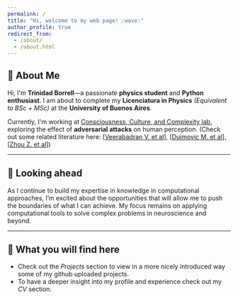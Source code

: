 ```yaml
---
permalink: /
title: "Hi, welcome to my web page! :wave:"
author_profile: true
redirect_from: 
  - /about/
  - /about.html
---
```


## 🔬 About Me

Hi, I'm **Trinidad Borrell**—a passionate **physics student** and **Python enthusiast**. I am about to complete my **Licenciatura in Physics** *(Equivalent to BSc + MSc)* at the **University of Buenos Aires**. 

Currently, I'm working at [Consciousness, Culture, and Complexity lab](https://www.cocucolab.org/), exploring the effect of **adversarial attacks** on human perception. (Check out some related literature here: [[Veerabadran V. et al](https://www.nature.com/articles/s41467-023-40499-0#Sec18)], [[Dujmovic M. et al](https://elifesciences.org/articles/55978.pdf)], [[Zhou Z. et al](https://www.nature.com/articles/s41467-019-08931-6.pdf)])

---
## 🧠 Looking ahead

As I continue to build my expertise in knowledge in computational approaches, I’m excited about the opportunities that will allow me to push the boundaries of what I can achieve. My focus remains on applying computational tools to solve complex problems in neuroscience and beyond. 

---

##  :eyes: What you will find here

- Check out the _Projects_ section to view in a more nicely introduced way some of my github uploaded projects. 
- To have a deeper insight into my profile and experience check out my _CV_ section.

